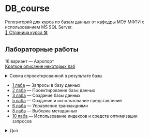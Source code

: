 # DB_course
Репозиторий для курса по базам данных от кафедры МОУ МФТИ с
использованием MS SQL Server.  
[🔐 Страница курса 🛠](http://bdis.umeta.ru/)

## Лабораторные работы
16 вариант — Аэропорт  
[Краткое описание некоторых лаб](http://bdis.umeta.ru/db/db_course/labs/tasks/v16.htm)  

<details>
  <summary>Схема спроектированной в результате базы</summary>
  <img src="https://github.com/r-vvch/DB_course/blob/master/2_lab/%D0%A1%D1%85%D0%B5%D0%BC%D0%B0.png">
</details>  

- [1 лаба](https://github.com/r-vvch/DB_course/tree/master/1_lab) — Запросы в базу данных
- [2 лаба](https://github.com/r-vvch/DB_course/tree/master/2_lab) — Проектирование базы данных
- [3 лаба](https://github.com/r-vvch/DB_course/tree/master/3_lab) — Создание базы данных 
- [5 лаба](https://github.com/r-vvch/DB_course/tree/master/5_lab) — Создание и использование представлений
- [6 лаба](https://github.com/r-vvch/DB_course/tree/master/6_lab) — Управление транзакциями
- [8 лаба](https://github.com/r-vvch/DB_course/tree/master/8_lab) — Выборка метаданных
- [10 лаба](https://github.com/r-vvch/DB_course/tree/master/10_lab) — Использование индексов и средств оптимизации запросов

<details>
  <summary>Доп</summary>
  <ul>
	<li><p><a href="https://github.com/r-vvch/DB_course/tree/master/dop">Доп</a> — Доп по подключению SQL к Java и созданию веб-приложения с выводом расписания вылетов</li></p>
  </ul>
  <p>
    <a href="https://github.com/r-vvch/DB_course/blob/master/dop/Select.png">Запрос</a><br>
    <a href="https://github.com/r-vvch/DB_course/blob/master/dop/Output.png">Вывод</a>
  </p>
  
</details>  

